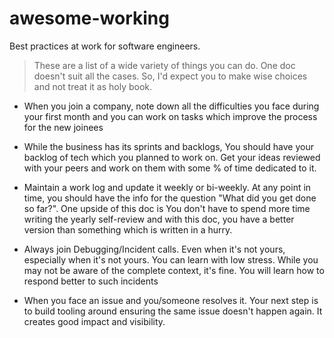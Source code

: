 # awesome-working
Best practices at work for software engineers. 

> These are a list of a wide variety of things you can do. One doc doesn't suit all the cases. So, I'd expect you to make wise choices and not treat it as holy book.

- When you join a company, note down all the difficulties you face during your first month and you can work on tasks which improve the process for the new joinees

- While the business has its sprints and backlogs, You should have your backlog of tech which you planned to work on. Get your ideas reviewed with your peers and work on them with some % of time dedicated to it.

- Maintain a work log and update it weekly or bi-weekly. At any point in time, you should have the info for the question "What did you get done so far?". One upside of this doc is You don't have to spend more time writing the yearly self-review and with this doc, you have a better version than something which is written in a hurry. 

- Always join Debugging/Incident calls. Even when it's not yours, especially when it's not yours. You can learn with low stress. While you may not be aware of the complete context, it's fine. You will learn how to respond better to such incidents

- When you face an issue and you/someone resolves it. Your next step is to build tooling around ensuring the same issue doesn't happen again. It creates good impact and visibility.

